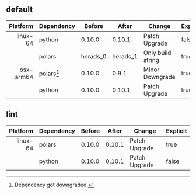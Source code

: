 ## default

| Platform | Dependency | Before | After | Change | Explicit |
| -: | - | - | - | - | - |
| linux-64 | python | 0.10.0 | 0.10.1 | Patch Upgrade | false |
|| polars | herads_0 | herads_1 | Only build string | true |
| osx-arm64 | polars[^2] | 0.10.0 | 0.9.1 | Minor Downgrade | true |
|| python | 0.10.0 | 0.10.1 | Patch Upgrade | true |

## lint

| Platform | Dependency | Before | After | Change | Explicit |
| -: | - | - | - | - | - |
| linux-64 | polars | 0.10.0 | 0.10.1 | Patch Upgrade | true |
|| python | 0.10.0 | 0.10.1 | Patch Upgrade | false |

[^1]: *Cursive* means explicit dependency.
[^2]: Dependency got downgraded.
